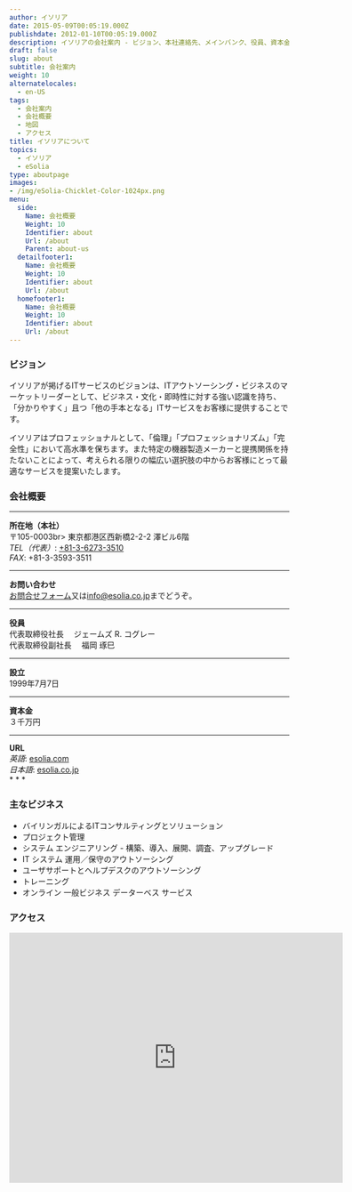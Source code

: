 ```yaml
---
author: イソリア
date: 2015-05-09T00:05:19.000Z
publishdate: 2012-01-10T00:05:19.000Z
description: イソリアの会社案内 - ビジョン、本社連絡先、メインバンク、役員、資本金、ウェブアドレスなど基礎的な情報
draft: false
slug: about
subtitle: 会社案内
weight: 10
alternatelocales:
  - en-US
tags:
  - 会社案内
  - 会社概要
  - 地図
  - アクセス
title: イソリアについて
topics:
  - イソリア
  - eSolia
type: aboutpage
images:
- /img/eSolia-Chicklet-Color-1024px.png
menu:
  side:
    Name: 会社概要
    Weight: 10
    Identifier: about
    Url: /about
    Parent: about-us
  detailfooter1:
    Name: 会社概要
    Weight: 10
    Identifier: about
    Url: /about
  homefooter1:
    Name: 会社概要
    Weight: 10
    Identifier: about
    Url: /about
---
```


### ビジョン
イソリアが掲げるITサービスのビジョンは、ITアウトソーシング・ビジネスのマーケットリーダーとして、ビジネス・文化・即時性に対する強い認識を持ち、「分かりやすく」且つ「他の手本となる」ITサービスをお客様に提供することです。

イソリアはプロフェッショナルとして、「倫理」「プロフェッショナリズム」「完全性」において高水準を保ちます。また特定の機器製造メーカーと提携関係を持たないことによって、考えられる限りの幅広い選択肢の中からお客様にとって最適なサービスを提案いたします。

### 会社概要

* * *
<div class="row">
  <div class="col s12 m4"><strong>所在地（本社）</strong></div>
  <div class="col s12 m8">〒105-0003br>
    東京都港区西新橋2-2-2 澤ビル6階<br>
    <em>TEL（代表）</em>: <a href="tel:+81-3-6273-3510">+81-3-6273-3510</a><br>
    <em>FAX</em>: +81-3-3593-3511<br>
    <hr>
  </div>
  <div class="col s12 m4"><strong>お問い合わせ</strong></div>
  <div class="col s12 m8"><a href="/info-request">お問合せフォーム</a>又は<a href="mailto:info@esolia.co.jp">info@esolia.co.jp</a>までどうぞ。
    <hr>
  </div>
  <div class="col s12 m4"><strong>役員</strong></div>
  <div class="col s12 m8">代表取締役社長 　ジェームズ R. コグレー<br>
    代表取締役副社長 　福岡 琢巳<br>
    <hr>
  </div>
  <div class="col s12 m4"><strong>設立</strong></div>
  <div class="col s12 m8">1999年7月7日
    <hr>
   </div>  
  <div class="col s12 m4"><strong>資本金</strong></div>
  <div class="col s12 m8">３千万円
    <hr>
    </div>
  <div class="col s12 m4"><strong>URL</strong></div>
  <div class="col s12 m8"><em>英語</em>: <a href="http://esolia.com">esolia.com</a><br>
    <em>日本語</em>: <a href="http://esolia.co.jp">esolia.co.jp</a><br>
  </div>
</div>
* * *

### 主なビジネス

* バイリンガルによるITコンサルティングとソリューション
* プロジェクト管理
* システム エンジニアリング - 構築、導入、展開、調査、アップグレード
* IT システム 運用／保守のアウトソーシング
* ユーザサポートとヘルプデスクのアウトソーシング
* トレーニング
* オンライン 一般ビジネス データーベス サービス

### アクセス

<iframe src="https://www.google.com/maps/embed?pb=!1m18!1m12!1m3!1d3241.377084474057!2d139.75146199999998!3d35.667716!2m3!1f0!2f0!3f0!3m2!1i1024!2i768!4f13.1!3m3!1m2!1s0x60188b933eb5098d%3A0xb799ee788fa28eb7!2seSolia+Inc.!5e0!3m2!1sen!2sjp!4v1434536695719" width="600" height="450" frameborder="0" style="border:0"></iframe>
